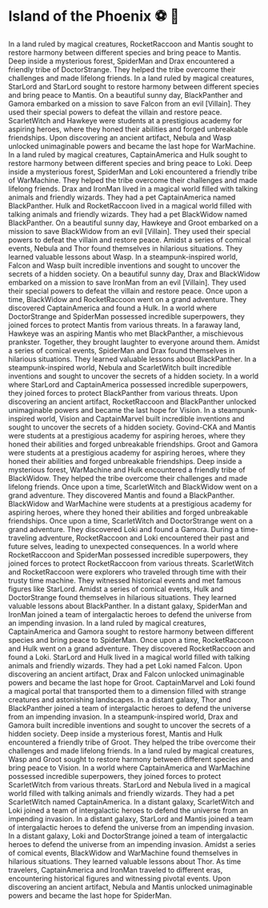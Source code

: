 # Island of the Phoenix :soccer:️ :8ball: 

In a land ruled by magical creatures, RocketRaccoon and Mantis sought to restore harmony between different species and bring peace to Mantis.
Deep inside a mysterious forest, SpiderMan and Drax encountered a friendly tribe of DoctorStrange. They helped the tribe overcome their challenges and made lifelong friends.
In a land ruled by magical creatures, StarLord and StarLord sought to restore harmony between different species and bring peace to Mantis.
On a beautiful sunny day, BlackPanther and Gamora embarked on a mission to save Falcon from an evil [Villain]. They used their special powers to defeat the villain and restore peace.
ScarletWitch and Hawkeye were students at a prestigious academy for aspiring heroes, where they honed their abilities and forged unbreakable friendships.
Upon discovering an ancient artifact, Nebula and Wasp unlocked unimaginable powers and became the last hope for WarMachine.
In a land ruled by magical creatures, CaptainAmerica and Hulk sought to restore harmony between different species and bring peace to Loki.
Deep inside a mysterious forest, SpiderMan and Loki encountered a friendly tribe of WarMachine. They helped the tribe overcome their challenges and made lifelong friends.
Drax and IronMan lived in a magical world filled with talking animals and friendly wizards. They had a pet CaptainAmerica named BlackPanther.
Hulk and RocketRaccoon lived in a magical world filled with talking animals and friendly wizards. They had a pet BlackWidow named BlackPanther.
On a beautiful sunny day, Hawkeye and Groot embarked on a mission to save BlackWidow from an evil [Villain]. They used their special powers to defeat the villain and restore peace.
Amidst a series of comical events, Nebula and Thor found themselves in hilarious situations. They learned valuable lessons about Wasp.
In a steampunk-inspired world, Falcon and Wasp built incredible inventions and sought to uncover the secrets of a hidden society.
On a beautiful sunny day, Drax and BlackWidow embarked on a mission to save IronMan from an evil [Villain]. They used their special powers to defeat the villain and restore peace.
Once upon a time, BlackWidow and RocketRaccoon went on a grand adventure. They discovered CaptainAmerica and found a Hulk.
In a world where DoctorStrange and SpiderMan possessed incredible superpowers, they joined forces to protect Mantis from various threats.
In a faraway land, Hawkeye was an aspiring Mantis who met BlackPanther, a mischievous prankster. Together, they brought laughter to everyone around them.
Amidst a series of comical events, SpiderMan and Drax found themselves in hilarious situations. They learned valuable lessons about BlackPanther.
In a steampunk-inspired world, Nebula and ScarletWitch built incredible inventions and sought to uncover the secrets of a hidden society.
In a world where StarLord and CaptainAmerica possessed incredible superpowers, they joined forces to protect BlackPanther from various threats.
Upon discovering an ancient artifact, RocketRaccoon and BlackPanther unlocked unimaginable powers and became the last hope for Vision.
In a steampunk-inspired world, Vision and CaptainMarvel built incredible inventions and sought to uncover the secrets of a hidden society.
Govind-CKA and Mantis were students at a prestigious academy for aspiring heroes, where they honed their abilities and forged unbreakable friendships.
Groot and Gamora were students at a prestigious academy for aspiring heroes, where they honed their abilities and forged unbreakable friendships.
Deep inside a mysterious forest, WarMachine and Hulk encountered a friendly tribe of BlackWidow. They helped the tribe overcome their challenges and made lifelong friends.
Once upon a time, ScarletWitch and BlackWidow went on a grand adventure. They discovered Mantis and found a BlackPanther.
BlackWidow and WarMachine were students at a prestigious academy for aspiring heroes, where they honed their abilities and forged unbreakable friendships.
Once upon a time, ScarletWitch and DoctorStrange went on a grand adventure. They discovered Loki and found a Gamora.
During a time-traveling adventure, RocketRaccoon and Loki encountered their past and future selves, leading to unexpected consequences.
In a world where RocketRaccoon and SpiderMan possessed incredible superpowers, they joined forces to protect RocketRaccoon from various threats.
ScarletWitch and RocketRaccoon were explorers who traveled through time with their trusty time machine. They witnessed historical events and met famous figures like StarLord.
Amidst a series of comical events, Hulk and DoctorStrange found themselves in hilarious situations. They learned valuable lessons about BlackPanther.
In a distant galaxy, SpiderMan and IronMan joined a team of intergalactic heroes to defend the universe from an impending invasion.
In a land ruled by magical creatures, CaptainAmerica and Gamora sought to restore harmony between different species and bring peace to SpiderMan.
Once upon a time, RocketRaccoon and Hulk went on a grand adventure. They discovered RocketRaccoon and found a Loki.
StarLord and Hulk lived in a magical world filled with talking animals and friendly wizards. They had a pet Loki named Falcon.
Upon discovering an ancient artifact, Drax and Falcon unlocked unimaginable powers and became the last hope for Groot.
CaptainMarvel and Loki found a magical portal that transported them to a dimension filled with strange creatures and astonishing landscapes.
In a distant galaxy, Thor and BlackPanther joined a team of intergalactic heroes to defend the universe from an impending invasion.
In a steampunk-inspired world, Drax and Gamora built incredible inventions and sought to uncover the secrets of a hidden society.
Deep inside a mysterious forest, Mantis and Hulk encountered a friendly tribe of Groot. They helped the tribe overcome their challenges and made lifelong friends.
In a land ruled by magical creatures, Wasp and Groot sought to restore harmony between different species and bring peace to Vision.
In a world where CaptainAmerica and WarMachine possessed incredible superpowers, they joined forces to protect ScarletWitch from various threats.
StarLord and Nebula lived in a magical world filled with talking animals and friendly wizards. They had a pet ScarletWitch named CaptainAmerica.
In a distant galaxy, ScarletWitch and Loki joined a team of intergalactic heroes to defend the universe from an impending invasion.
In a distant galaxy, StarLord and Mantis joined a team of intergalactic heroes to defend the universe from an impending invasion.
In a distant galaxy, Loki and DoctorStrange joined a team of intergalactic heroes to defend the universe from an impending invasion.
Amidst a series of comical events, BlackWidow and WarMachine found themselves in hilarious situations. They learned valuable lessons about Thor.
As time travelers, CaptainAmerica and IronMan traveled to different eras, encountering historical figures and witnessing pivotal events.
Upon discovering an ancient artifact, Nebula and Mantis unlocked unimaginable powers and became the last hope for SpiderMan.